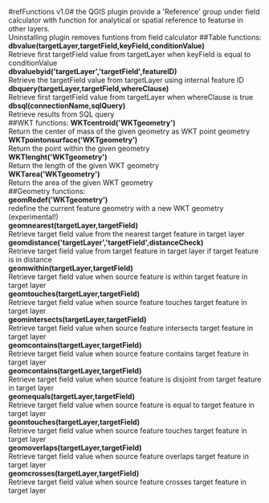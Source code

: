 #refFunctions v1.0#
the QGIS plugin provide a 'Reference' group under field calculator with function for analytical or spatial reference to featurse in other layers.  
Uninstalling plugin removes funtions from field calculator
##Table functions:
**dbvalue(targetLayer,targetField,keyField,conditionValue)**  
Retrieve first targetField value from targetLayer when keyField is equal to conditionValue  
**dbvaluebyid('targetLayer','targetField',featureID)**  
Retrieve the targetField value from targetLayer using internal feature ID  
**dbquery(targetLayer,targetField,whereClause)**  
Retrieve first targetField value from targetLayer when whereClause is true  
**dbsql(connectionName,sqlQuery)**  
Retrieve results from SQL query  
##WKT functions:
**WKTcentroid('WKTgeometry')**  
Return the center of mass of the given geometry as WKT point geometry  
**WKTpointonsurface('WKTgeometry')**  
Return the point within  the given geometry  
**WKTlenght('WKTgeometry')**  
Return the length of the given WKT geometry  
**WKTarea('WKTgeometry')**  
Return the area of the given WKT geometry  
##Geometry functions:  
**geomRedef('WKTgeometry')**  
redefine the current feature geometry with a new WKT geometry (experimental!)  
**geomnearest(targetLayer,targetField)**  
Retrieve target field value from the nearest target feature in target layer  
**geomdistance('targetLayer','targetField',distanceCheck)**  
Retrieve target field value from target feature in target layer if target feature is in distance  
**geomwithin(targetLayer,targetField)**  
Retrieve target field value when source feature is within target feature in target layer  
**geomtouches(targetLayer,targetField)**  
Retrieve target field value when source feature touches target feature in target layer  
**geomintersects(targetLayer,targetField)**  
Retrieve target field value when source feature intersects target feature in target layer  
**geomcontains(targetLayer,targetField)**  
Retrieve target field value when source feature contains target feature in target layer  
**geomcontains(targetLayer,targetField)**  
Retrieve target field value when source feature is disjoint from target feature in target layer  
**geomequals(targetLayer,targetField)**  
Retrieve target field value when source feature is equal to target feature in target layer  
**geomtouches(targetLayer,targetField)**  
Retrieve target field value when source feature touches target feature in target layer  
**geomoverlaps(targetLayer,targetField)**  
Retrieve target field value when source feature overlaps target feature in target layer  
**geomcrosses(targetLayer,targetField)**  
Retrieve target field value when source feature crosses target feature in target layer  